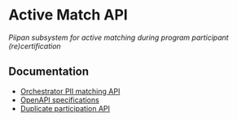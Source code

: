 # Active Match API

*Piipan subsystem for active matching during program participant (re)certification*

## Documentation

* [Orchestrator PII matching API](./docs/orchestrator-match.md)
* [OpenAPI specifications](./docs/openapi.md)
* [Duplicate participation API](./docs/duplicate-participation-api.md)
